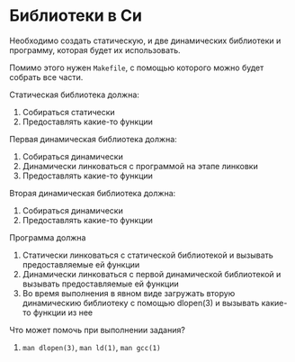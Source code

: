 # Библиотеки в Си

Необходимо создать статическую, и две динамических библиотеки и программу, которая будет их использовать.

Помимо этого нужен `Makefile`, с помощью которого можно будет собрать все части.

Статическая библиотека должна:
1.  Собираться статически
2.  Предоставлять какие-то функции

Первая динамическая библиотека должна:
1.  Собираться динамически
2.  Динамически линковаться с программой на этапе линковки
3.  Предоставлять какие-то функции

Вторая динамическая библиотека должна:
1.  Собираться динамически
2.  Предоставлять какие-то функции

Программа должна
1.  Статически линковаться с статической библиотекой и вызывать предоставляемые ей функции
2.  Динамически линковаться с первой динамической библиотекой и вызывать предоставляемые ей функции
3.  Во время выполнения в явном виде загружать вторую динамическию библиотеку с помощью dlopen(3) и вызывать какие-то функции из нее

Что может помочь при выполнении задания?
1. `man dlopen(3)`, `man ld(1)`, `man gcc(1)`

